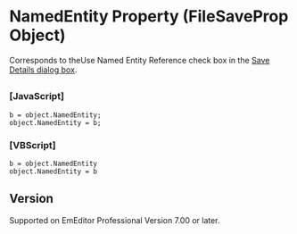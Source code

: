 # NamedEntity Property (FileSaveProp Object)

Corresponds to theUse
Named Entity Reference check box in the
[Save Details dialog box](../../dlg/properties/file/save_details/index).

## 

### \[JavaScript\]

```
b = object.NamedEntity;
object.NamedEntity = b;
```

### \[VBScript\]

```
b = object.NamedEntity
object.NamedEntity = b
```

## Version

Supported on EmEditor Professional Version 7.00 or later.
